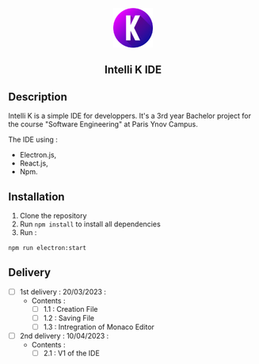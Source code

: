 <div align="center">
    <a href="https://github.com/KevOneRedOne/Intelli-K_IDE">
        <img src="/public/images/logo/IntelliK-512.png" alt="Logo" width="80" height="80">
    </a>
    <h2 align="center">Intelli K IDE</h2>
</div>

## Description
Intelli K is a simple IDE for developpers. It's a 3rd year Bachelor project for the course "Software Engineering" at Paris Ynov Campus.

The IDE using :
- Electron.js, 
- React.js,
- Npm.

## Installation
1. Clone the repository
2. Run `npm install` to install all dependencies
3. Run :
```sh
npm run electron:start
```

## Delivery
- [ ] 1st delivery : 20/03/2023 :
    - Contents :
        - [ ] 1.1 : Creation File
        - [ ] 1.2 : Saving File
        - [ ] 1.3 : Intregration of Monaco Editor
    
- [ ] 2nd delivery : 10/04/2023 :
    - Contents :
        - [ ] 2.1 : V1 of the IDE
